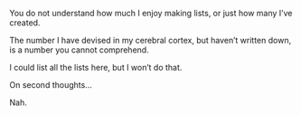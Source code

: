 <!-- #SQUARK live! index!
| dest = lists
| title = Lists
| head = Lists
| index = lists
-->

You do not understand how much I enjoy making lists, or just how many I’ve created.

The number I have devised in my cerebral cortex, but haven’t written down, is a number you cannot comprehend.

I could list all the lists here, but I won’t do that.

On second thoughts...

Nah.


<!-- #SQUARK index~ -->
